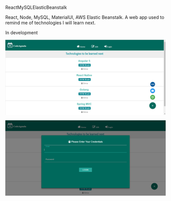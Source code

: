 ReactMySQLElasticBeanstalk

React, Node, MySQL, MaterialUI, AWS Elastic Beanstalk. A web app used to remind me of technologies I will learn next.

In development

![Alt text](screenshots/img1.png?raw=true "Homepage")

![Alt text](screenshots/img2.png?raw=true "Login")